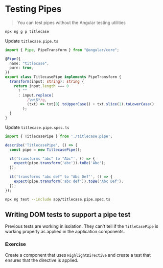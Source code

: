 # Testing Pipes

> You can test pipes without the Angular testing utilities

```bash
npx ng g p titlecase
```

Update `titlecase.pipe.ts`

```ts
import { Pipe, PipeTransform } from "@angular/core";

@Pipe({
  name: "titlecase",
  pure: true,
})
export class TitlecasePipe implements PipeTransform {
  transform(input: string): string {
    return input.length === 0
      ? ""
      : input.replace(
          /\w\S*/g,
          (txt) => txt[0].toUpperCase() + txt.slice(1).toLowerCase()
        );
  }
}
```

Update `titlecase.pipe.spec.ts`

```ts
import { TitlecasePipe } from './titlecase.pipe';

describe('TitlecasePipe', () => {
  const pipe = new TitlecasePipe();

  it('transforms "abc" to "Abc"', () => {
    expect(pipe.transform('abc')).toBe('Abc');
  });
  
  it('transforms "abc def" to "Abc Def"', () => {
    expect(pipe.transform('abc def')).toBe('Abc Def');
  });
});

```

```bash
npx ng test --include app/titlecase.pipe.spec.ts
```

## Writing DOM tests to support a pipe test

Previous tests are working in isolation. They can't tell if the `TitleCasePipe` is working properly as applied in the application components.

### Exercise 

Create a component that uses `HighlightDirective` and create a test that ensures that the directive is applied.